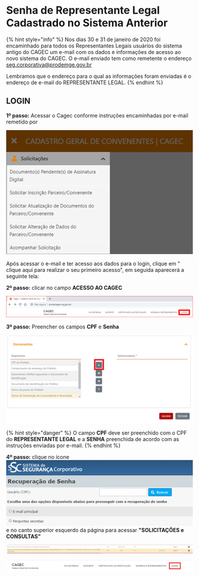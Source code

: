 # Senha de Representante Legal Cadastrado no Sistema Anterior



{% hint style="info" %}
Nos dias 30 e 31 de janeiro de 2020 foi encaminhado para todos os Representantes Legais usuários do sistema antigo do CAGEC um e-mail com os dados e informações de acesso ao novo sistema do CAGEC. O e-mail enviado tem como remetente o endereço seg.corporativa@prodemge.gov.br

Lembramos que o endereço para o qual as informações foram enviadas é o endereço de e-mail do REPRESENTANTE LEGAL.
{% endhint %}

## **LOGIN**

**1º passo:** Acessar o Cagec conforme instruções encaminhadas por e-mail remetido por 

![](../../../.gitbook/assets/image%20%284%29.png)

Após acessar o e-mail e ter acesso aos dados para o login, clique em " clique aqui para realizar o seu primeiro acesso", em seguida aparecerá a seguinte tela: 



**2º passo:** clicar no campo **ACESSO AO CAGEC**

![](../../../.gitbook/assets/novo-cagec-login.PNG)

**3º passo:** Preencher os campos **CPF** e **Senha**

![](../../../.gitbook/assets/image%20%2870%29.png)

{% hint style="danger" %}
O campo **CPF** deve ser preenchido com o CPF do **REPRESENTANTE LEGAL** e a **SENHA** preenchida de acordo com as instruções enviadas por e-mail.
{% endhint %}


**4º passo:** clique no ícone ![](../../../.gitbook/assets/image%20%2824%29.png) e no canto superior esquerdo da página para acessar   **"SOLICITAÇÕES e CONSULTAS"**

![](../../../.gitbook/assets/image%20%2823%29.png)

![](../../../.gitbook/assets/image%20%2820%29.png)


